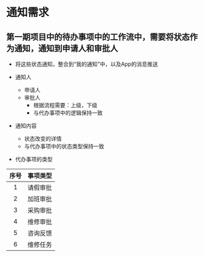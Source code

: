 # 通知需求

## 第一期项目中的待办事项中的工作流中，需要将状态作为通知，通知到申请人和审批人
* 将这些状态通知，整合到“我的通知”中，以及App的消息推送
* 通知人
  * 申请人
  * 审批人
    * 根据流程需要：上级，下级
    * 与代办事项中的逻辑保持一致
* 通知内容
  * 状态改变的详情
  * 与代办事项中的状态类型保持一致

* 代办事项的类型

| 序号| 事项类型 |
| :--: | :--: |
| 1 | 请假审批 |
| 2 | 加班审批 |
| 3 | 采购审批 |
| 4 | 维修审批 |
| 5 | 咨询反馈 |
| 6 | 维修任务 |
